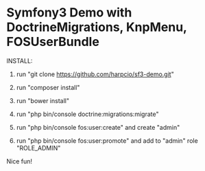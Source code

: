 Symfony3 Demo with DoctrineMigrations, KnpMenu, FOSUserBundle
=======================

INSTALL:

1) run "git clone https://github.com/harpcio/sf3-demo.git"

2) run "composer install"

3) run "bower install"

4) run "php bin/console doctrine:migrations:migrate"

5) run "php bin/console fos:user:create" and create "admin"

6) run "php bin/console fos:user:promote" and add to "admin" role "ROLE_ADMIN"

Nice fun!
